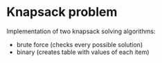 # Knapsack problem

Implementation of two knapsack solving algorithms:
- brute force (checks every possible solution)
- binary (creates table with values of each item)